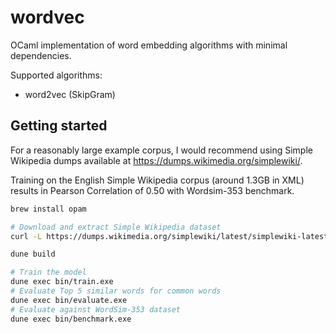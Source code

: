 # wordvec
OCaml implementation of word embedding algorithms with minimal dependencies.

Supported algorithms:
- word2vec (SkipGram)

## Getting started

For a reasonably large example corpus, I would recommend using Simple Wikipedia dumps available at https://dumps.wikimedia.org/simplewiki/.

Training on the English Simple Wikipedia corpus (around 1.3GB in XML) results in Pearson Correlation of 0.50 with Wordsim-353 benchmark.

```bash
brew install opam

# Download and extract Simple Wikipedia dataset
curl -L https://dumps.wikimedia.org/simplewiki/latest/simplewiki-latest-pages-articles-multistream.xml.bz2 | bunzip2 > data/training/simplewikipedia.xml

dune build

# Train the model
dune exec bin/train.exe
# Evaluate Top 5 similar words for common words
dune exec bin/evaluate.exe
# Evaluate against WordSim-353 dataset
dune exec bin/benchmark.exe
```
